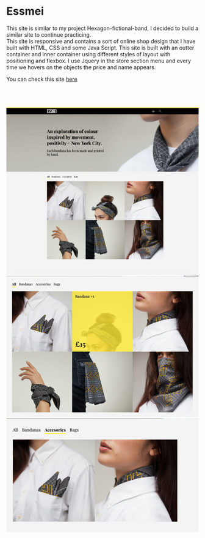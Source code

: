# Essmei

This site is similar to my project Hexagon-fictional-band, I decided to build a similar site to continue practicing. <br>
This site is responsive and contains a sort of online shop design that I have built with HTML, CSS and some Java Script. This site is built with an outter container and inner container using different styles of layout with positioning and flexbox. I use Jquery in the store section menu and every time we hovers on the objects the price and name appears.


 You can check this site [here](https://essmei-week5-4.superhi.com)
 
 <br>
 <br>
 <br>
 
 <img src="images/esm-1.png" width="680">
<img src="images/esm-2.png" width="680">
<img src="images/esm-3.png" width="680">

 
 
